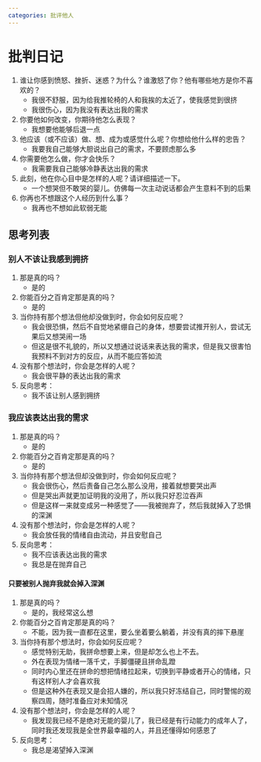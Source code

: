 ```yaml
---
categories: 批评他人
---
```


# 批判日记

1. 谁让你感到愤怒、挫折、迷惑？为什么？谁激怒了你？他有哪些地方是你不喜欢的？
    - 我很不舒服，因为给我推轮椅的人和我挨的太近了，使我感觉到很挤
    - 我很伤心，因为我没有表达出我的需求
2. 你要他如何改变，你期待他怎么表现？
    - 我想要他能够后退一点
3. 他应该（或不应该）做、想、成为或感觉什么呢？你想给他什么样的忠告？
    - 我要我自己能够大胆说出自己的需求，不要顾虑那么多
4. 你需要他怎么做，你才会快乐？
    - 我需要我自己能够冷静表达出我的需求
5. 此刻，他在你心目中是怎样的人呢？请详细描述一下。
    - 一个想哭但不敢哭的婴儿。仿佛每一次主动说话都会产生意料不到的后果
6. 你再也不想跟这个人经历到什么事？
    - 我再也不想如此软弱无能

## 思考列表

### 别人不该让我感到拥挤

1. 那是真的吗？
    - 是的
2. 你能百分之百肯定那是真的吗？
    - 是的
3. 当你持有那个想法但他却没做到时，你会如何反应呢？
    - 我会很恐惧，然后不自觉地紧绷自己的身体，想要尝试推开别人，尝试无果后又想哭闹一场
    - 但这是很不礼貌的，所以又想通过说话来表达我的需求，但是我又很害怕我预料不到对方的反应，从而不能应答如流
4. 没有那个想法时，你会是怎样的人呢？
    - 我会很平静的表达出我的需求
5. 反向思考：
    - 我不该让别人感到拥挤

### 我应该表达出我的需求

1. 那是真的吗？
    - 是的
2. 你能百分之百肯定那是真的吗？
    - 是的
3. 当你持有那个想法但却没做到时，你会如何反应呢？
    - 我会很伤心，然后责备自己怎么那么没用，接着就想要哭出声
    - 但是哭出声就更加证明我的没用了，所以我只好忍泣吞声
    - 但是这样一来就变成另一种感觉了——我被抛弃了，然后我就掉入了恐惧的深渊
4. 没有那个想法时，你会是怎样的人呢？
    - 我会放任我的情绪自由流动，并且安慰自己
5. 反向思考：
    - 我不应该表达出我的需求
    - 我总是在抛弃自己

#### 只要被别人抛弃我就会掉入深渊

1. 那是真的吗？
    - 是的，我经常这么想
2. 你能百分之百肯定那是真的吗？
    - 不能，因为我一直都在这里，要么坐着要么躺着，并没有真的摔下悬崖
3. 当你持有那个想法时，你会如何反应呢？
    - 感觉特别无助，我拼命想要上来，但是却怎么也上不去。
    - 外在表现为情绪一落千丈，手脚僵硬且拼命乱蹬
    - 同时内心里还在拼命的想把情绪拉起来，切换到平静或者开心的情绪，只有这样别人才会喜欢我
    - 但是这种外在表现又是会招人嫌的，所以我只好冻结自己，同时警惕的观察四周，随时准备应对未知情况
4. 没有那个想法时，你会是怎样的人呢？
    - 我发现我已经不是绝对无能的婴儿了，我已经是有行动能力的成年人了，同时我还发现我是全世界最幸福的人，并且还懂得如何感恩了
5. 反向思考：
    - 我总是渴望掉入深渊
